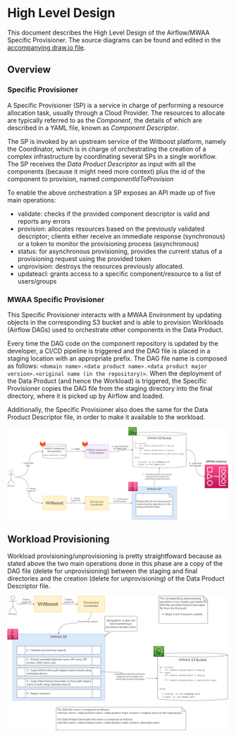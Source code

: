 # High Level Design

This document describes the High Level Design of the Airflow/MWAA Specific Provisioner.
The source diagrams can be found and edited in the [accompanying draw.io file](hld.drawio).

## Overview

### Specific Provisioner

A Specific Provisioner (SP) is a service in charge of performing a resource allocation task, usually
through a Cloud Provider. The resources to allocate are typically referred to as the _Component_, the
details of which are described in a YAML file, known as _Component Descriptor_.

The SP is invoked by an upstream service of the Witboost platform, namely the Coordinator, which is in charge of orchestrating the creation
of a complex infrastructure by coordinating several SPs in a single workflow. The SP receives
the _Data Product Descriptor_ as input with all the components (because it might need more context) plus the id of the component to provision, named _componentIdToProvision_

To enable the above orchestration a SP exposes an API made up of five main operations:
- validate: checks if the provided component descriptor is valid and reports any errors
- provision: allocates resources based on the previously validated descriptor; clients either receive an immediate response (synchronous) or a token to monitor the provisioning process (asynchronous)
- status: for asynchronous provisioning, provides the current status of a provisioning request using the provided token
- unprovision: destroys the resources previously allocated.
- updateacl: grants access to a specific component/resource to a list of users/groups

### MWAA Specific Provisioner

This Specific Provisioner interacts with a MWAA Environment by updating objects in the corresponding S3 bucket and is able to provision Workloads (Airflow DAGs) used to orchestrate other components in the Data Product.

Every time the DAG code on the component repository is updated by the developer, a CI/CD pipeline is triggered and the DAG file is placed in a staging location with an appropriate prefix. The DAG file name is composed as follows: `<domain name>.<data product name>.<data product major version>.<original name (in the repository)>`. When the deployment of the Data Product (and hence the Workload) is triggered, the Specific Provisioner copies the DAG file from the staging directory into the final directory, where it is picked up by Airflow and loaded. 

Additionally, the Specific Provisioner also does the same for the Data Product Descriptor file, in order to make it available to the workload.

![overview](img/overview.png)

## Workload Provisioning

Workload provisioning/unprovisioning is pretty straightfoward because as stated above the two main operations done in this phase are a copy of the DAG file (delete for unprovisioning) between the staging and final directories and the creation (delete for unprovisioning) of the Data Product Descriptor file.

![provisioning-unprovisioning](img/provisioning-unprovisioning.png)


